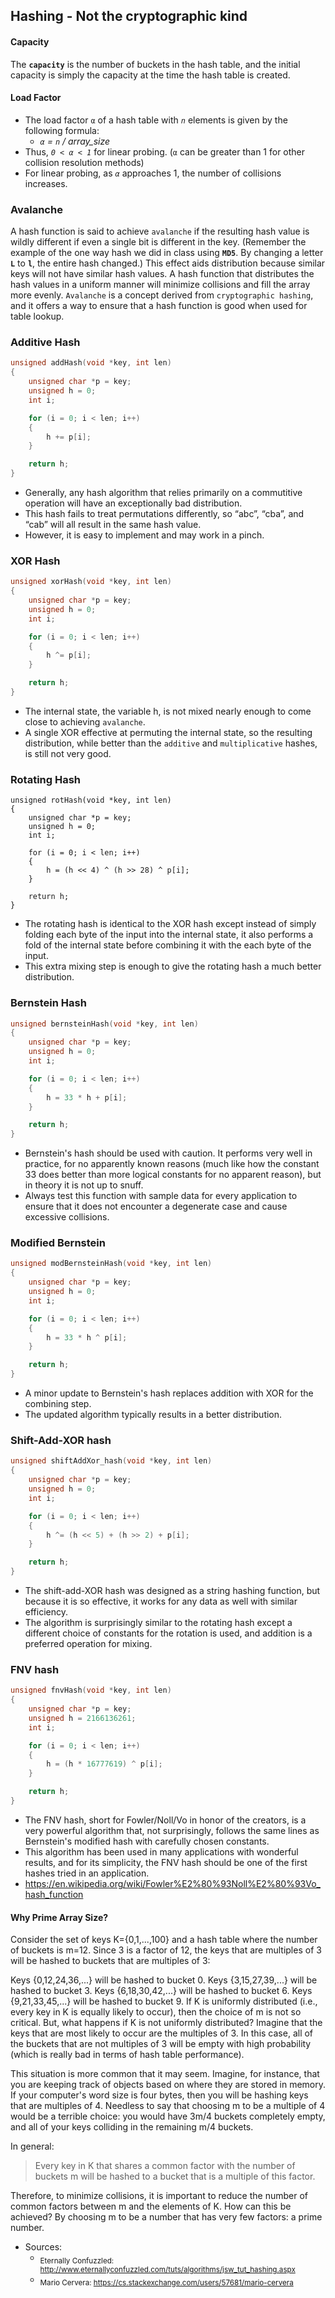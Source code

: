 ## Hashing - Not the cryptographic kind

#### Capacity
The **`capacity`** is the number of buckets in the hash table, and the initial capacity is simply the capacity at the time the hash table is created. 

#### Load Factor

- The load factor `α` of a hash table with *`n`* elements is given by the following formula:
    - *`α` = `n` / array_size*
- Thus, *`0 < α < 1`* for linear probing. (`α` can be greater than 1 for other collision resolution methods)
- For linear probing, as *`α`* approaches 1, the number of collisions increases.

### Avalanche

A hash function is said to achieve `avalanche` if the resulting hash value is wildly different if even a single bit is different in the key. (Remember the example of the one way hash we did in class using **`MD5`**. By changing a letter **`L`** to **`l`**, the entire hash changed.) This effect aids distribution because similar keys will not have similar hash values. A hash function that distributes the hash values in a uniform manner will minimize collisions and fill the array more evenly. `Avalanche` is a concept derived from `cryptographic hashing`, and it offers a way to ensure that a hash function is good when used for table lookup.

### Additive Hash

```cpp
unsigned addHash(void *key, int len)
{
    unsigned char *p = key;
    unsigned h = 0;
    int i;

    for (i = 0; i < len; i++)
    {
        h += p[i];
    }

    return h;
}
```

- Generally, any hash algorithm that relies primarily on a commutitive operation will have an exceptionally bad distribution. 
- This hash fails to treat permutations differently, so “abc”, “cba”, and “cab” will all result in the same hash value.
- However, it is easy to implement and may work in a pinch.

### XOR Hash

```cpp
unsigned xorHash(void *key, int len)
{
    unsigned char *p = key;
    unsigned h = 0;
    int i;

    for (i = 0; i < len; i++)
    {
        h ^= p[i];
    }

    return h;
}
```

- The internal state, the variable h, is not mixed nearly enough to come close to achieving `avalanche`.
- A single XOR effective at permuting the internal state, so the resulting distribution, while better than the `additive` and `multiplicative` hashes, is still not very good.

### Rotating Hash

```
unsigned rotHash(void *key, int len)
{
    unsigned char *p = key;
    unsigned h = 0;
    int i;

    for (i = 0; i < len; i++)
    {
        h = (h << 4) ^ (h >> 28) ^ p[i];
    }

    return h;
}
```

- The rotating hash is identical to the XOR hash except instead of simply folding each byte of the input into the internal state, it also performs a fold of the internal state before combining it with the each byte of the input. 
- This extra mixing step is enough to give the rotating hash a much better distribution. 

### Bernstein Hash

```cpp
unsigned bernsteinHash(void *key, int len)
{
    unsigned char *p = key;
    unsigned h = 0;
    int i;

    for (i = 0; i < len; i++)
    {
        h = 33 * h + p[i];
    }

    return h;
}
```

- Bernstein's hash should be used with caution. It performs very well in practice, for no apparently known reasons (much like how the constant 33 does better than more logical constants for no apparent reason), but in theory it is not up to snuff.
- Always test this function with sample data for every application to ensure that it does not encounter a degenerate case and cause excessive collisions.

### Modified Bernstein

```cpp
unsigned modBernsteinHash(void *key, int len)
{
    unsigned char *p = key;
    unsigned h = 0;
    int i;

    for (i = 0; i < len; i++)
    {
        h = 33 * h ^ p[i];
    }

    return h;
}
```

- A minor update to Bernstein's hash replaces addition with XOR for the combining step. 
- The updated algorithm typically results in a better distribution.

### Shift-Add-XOR hash

```cpp
unsigned shiftAddXor_hash(void *key, int len)
{
    unsigned char *p = key;
    unsigned h = 0;
    int i;

    for (i = 0; i < len; i++)
    {
        h ^= (h << 5) + (h >> 2) + p[i];
    }

    return h;
}
```

- The shift-add-XOR hash was designed as a string hashing function, but because it is so effective, it works for any data as well with similar efficiency. 
- The algorithm is surprisingly similar to the rotating hash except a different choice of constants for the rotation is used, and addition is a preferred operation for mixing.

### FNV hash

```cpp
unsigned fnvHash(void *key, int len)
{
    unsigned char *p = key;
    unsigned h = 2166136261;
    int i;

    for (i = 0; i < len; i++)
    {
        h = (h * 16777619) ^ p[i];
    }

    return h;
}
```

- The FNV hash, short for Fowler/Noll/Vo in honor of the creators, is a very powerful algorithm that, not surprisingly, follows the same lines as Bernstein's modified hash with carefully chosen constants. 
- This algorithm has been used in many applications with wonderful results, and for its simplicity, the FNV hash should be one of the first hashes tried in an application. 
- https://en.wikipedia.org/wiki/Fowler%E2%80%93Noll%E2%80%93Vo_hash_function




#### Why Prime Array Size?
Consider the set of keys K={0,1,...,100} and a hash table where the number of buckets is m=12. Since 3 is a factor of 12, the keys that are multiples of 3 will be hashed to buckets that are multiples of 3:

Keys {0,12,24,36,...} will be hashed to bucket 0.
Keys {3,15,27,39,...} will be hashed to bucket 3.
Keys {6,18,30,42,...} will be hashed to bucket 6.
Keys {9,21,33,45,...} will be hashed to bucket 9.
If K is uniformly distributed (i.e., every key in K is equally likely to occur), then the choice of m is not so critical. But, what happens if K is not uniformly distributed? Imagine that the keys that are most likely to occur are the multiples of 3. In this case, all of the buckets that are not multiples of 3 will be empty with high probability (which is really bad in terms of hash table performance).

This situation is more common that it may seem. Imagine, for instance, that you are keeping track of objects based on where they are stored in memory. If your computer's word size is four bytes, then you will be hashing keys that are multiples of 4. Needless to say that choosing m to be a multiple of 4 would be a terrible choice: you would have 3m/4 buckets completely empty, and all of your keys colliding in the remaining m/4 buckets.

In general:

>Every key in K that shares a common factor with the number of buckets m will be hashed to a bucket that is a multiple of this factor.

Therefore, to minimize collisions, it is important to reduce the number of common factors between m and the elements of K. How can this be achieved? By choosing m to be a number that has very few factors: a prime number.


- Sources:
    - <sub>Eternally Confuzzled: http://www.eternallyconfuzzled.com/tuts/algorithms/jsw_tut_hashing.aspx</sub>
    - <sub>Mario Cervera: https://cs.stackexchange.com/users/57681/mario-cervera</sub>
